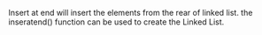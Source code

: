 Insert at end will insert the elements from the rear of linked list.
the inseratend() function can be used to create the Linked List. 
